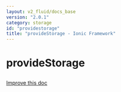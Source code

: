 ```yaml
---
layout: v2_fluid/docs_base
version: "2.0.1"
category: storage
id: "providestorage"
title: "provideStorage - Ionic Framework"
---
```






<h1 class="api-title">
<a class="anchor" name="provide-storage" href="#provide-storage"></a>

provideStorage




</h1>

<a class="improve-docs" href="http://github.com/driftyco/ionic/edit/master/src/storage.ts#L236">
Improve this doc
</a>






<!-- @usage tag -->


<!-- @property tags -->


<!-- instance methods on the class -->

<!-- related link --><!-- end content block -->


<!-- end body block -->


